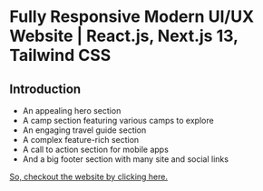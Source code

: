 # Fully Responsive Modern UI/UX Website | React.js, Next.js 13, Tailwind CSS

## Introduction

- An appealing hero section
- A camp section featuring various camps to explore
- An engaging travel guide section
- A complex feature-rich section
- A call to action section for mobile apps
- And a big footer section with many site and social links

[So, checkout the website by clicking here.](https://travel-app-rosy-eta.vercel.app/)
